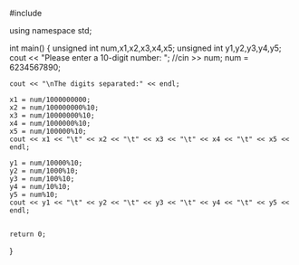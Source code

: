 #include <iostream>

using namespace std;

int main()
{
    unsigned int num,x1,x2,x3,x4,x5;
    unsigned int y1,y2,y3,y4,y5;
    cout << "Please enter a 10-digit number: ";
    //cin >> num;
    num = 6234567890;

    cout << "\nThe digits separated:" << endl;

    x1 = num/1000000000;
    x2 = num/100000000%10;
    x3 = num/10000000%10;
    x4 = num/1000000%10;
    x5 = num/100000%10;
    cout << x1 << "\t" << x2 << "\t" << x3 << "\t" << x4 << "\t" << x5 << endl;

    y1 = num/10000%10;
    y2 = num/1000%10;
    y3 = num/100%10;
    y4 = num/10%10;
    y5 = num%10;
    cout << y1 << "\t" << y2 << "\t" << y3 << "\t" << y4 << "\t" << y5 << endl;


    return 0;
}
